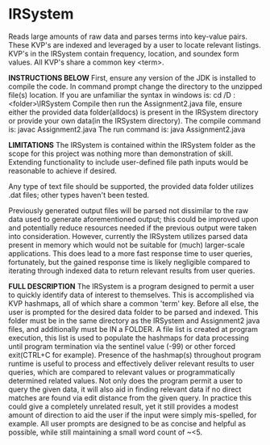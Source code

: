 # IRSystem
Reads large amounts of raw data and parses terms into key-value pairs. These KVP's are indexed and leveraged by a user to locate relevant listings. KVP's in the IRSystem contain frequency, location, and soundex form values. All KVP's share a common key &lt;term>.

**INSTRUCTIONS BELOW**
First, ensure any version of the JDK is installed to compile the code.
In command prompt change the directory to the unzipped file(s) location. If you are unfamiliar the syntax in windows is: cd /D <drive letter>:\<folder>\IRSystem
Compile then run the Assignment2.java file, ensure either the provided data folder(alldocs) is present in the IRSystem directory or provide your own data(in the IRSystem directory). 
The compile command is: javac Assignment2.java
The run command is: java Assignment2.java

**LIMITATIONS**
The IRSystem is contained within the IRSystem folder as the scope for this project was nothing more than demonstration of skill.
  Extending functionality to include user-defined file path inputs would be reasonable to achieve if desired.
  
Any type of text file should be supported, the provided data folder utilizes .dat files; other types haven't been tested.

Previously generated output files will be parsed not dissimilar to the raw data used to generate aforementioned output; this could be improved upon and potentially reduce resources needed if the previous output were taken into consideration. However, currently the IRSystem utilizes parsed data present in memory which would not be suitable for (much) larger-scale applications. This does lead to a more fast response time to user queries, fortunately, but the gained response time is likely negligible compared to iterating through indexed data to return relevant results from user queries.

**FULL DESCRIPTION**
The IRSystem is a program designed to permit a user to quickly identify data of interest to themselves. This is accomplished via KVP hashmaps, all of which share a common 'term' key. Before all else, the user is prompted for the desired data folder to be parsed and indexed. This folder must be in the same directory as the IRSystem and Assignment2 java files, and additionally must be IN a FOLDER. A file list is created at program execution, this list is used to populate the hashmaps for data processing until program termination via the sentinel value (-99) or other forced exit(CTRL+C for example). Presence of the hashmap(s) throughout program runtime is useful to process and effectively deliver relevant results to user queries, which are compared to relevant values or programmatically determined related values. Not only does the program permit a user to query the given data, it will also aid in finding relevant data if no direct matches are found via edit distance from the given query. In practice this could give a completely unrelated result, yet it still provides a modest amount of direction to aid the user if the input were simply mis-spelled, for example. All user prompts are designed to be as concise and helpful as possible, while still maintaining a small word count of ~<5.
